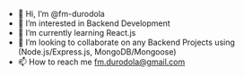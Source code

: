 - 👋 Hi, I’m @fm-durodola
- 👀 I’m interested in Backend Development
- 🌱 I’m currently learning React.js
- 💞️ I’m looking to collaborate on any Backend Projects using (Node.js/Express.js, MongoDB/Mongoose)
- 📫 How to reach me fm.durodola@gmail.com

<!---
fm-durodola/fm-durodola is a ✨ special ✨ repository because its `README.md` (this file) appears on your GitHub profile.
You can click the Preview link to take a look at your changes.
--->
